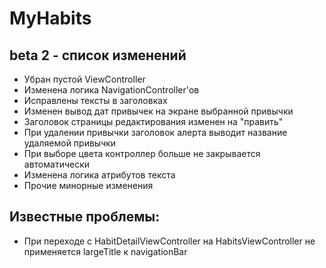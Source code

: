 #  MyHabits

## beta 2 - список изменений

* Убран пустой ViewController
* Изменена логика NavigationController'ов
* Исправлены тексты в заголовках
* Изменен вывод дат привычек на экране выбранной привычки
* Заголовок страницы редактирования изменен на "править"
* При удалении привычки заголовок алерта выводит название удаляемой привычки
* При выборе цвета контроллер больше не закрывается автоматически
* Изменена логика атрибутов текста
* Прочие минорные изменения

## Известные проблемы:

* При переходе с HabitDetailViewController на HabitsViewController не применяется largeTitle к navigationBar




